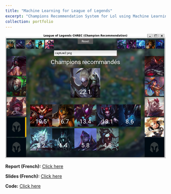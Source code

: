 ```yaml
---
title: "Machine Learning for League of Legends"
excerpt: "Champions Recommendation System for Lol using Machine Learning"
collection: portfolio
---
```


<p><img src="https://github.com/FelixDou/FelixDou.github.io/raw/0ef0596845177c30eb3c3428a1bdd68ccf1495e1/images/chrec8.PNG" alt="Lol" style="max-width: 100%; height: auto;"></p>

**Report (French):** [Click here](https://github.com/FelixDou/FelixDou.github.io/raw/8292ab91c1dd2bcf8d98a3ae08e3ee5ee3f21d43/files/Rapport_Projet.pdf)

**Slides (French):** [Click here](https://github.com/FelixDou/FelixDou.github.io/raw/8292ab91c1dd2bcf8d98a3ae08e3ee5ee3f21d43/files/final_pres.pdf)

**Code:** [Click here](https://github.com/VincentEnOptionRV/LoL_ML)
